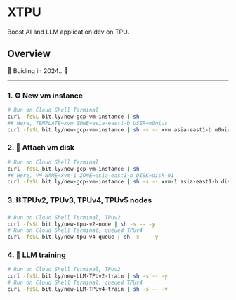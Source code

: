 # XTPU

Boost AI and LLM application dev on TPU.

## Overview

🚧 Buiding in 2024.. 🚧

---

### 1. ⚙ New vm instance

```bash
# Run on Cloud Shell Terminal
curl -fsSL bit.ly/new-gcp-vm-instance | sh
## Here, TEMPLATE=xvm ZONE=asia-east1-b USER=m0nius
curl -fsSL bit.ly/new-gcp-vm-instance | sh -s -- xvm asia-east1-b m0nius
```

### 2. 💽 Attach vm disk

```bash
# Run on Cloud Shell Terminal
curl -fsSL bit.ly/new-gcp-vm-instance | sh
## Here, VM_NAME=xvm-1 ZONE=asia-east1-b DISK=disk-01
curl -fsSL bit.ly/new-gcp-vm-instance | sh -s -- xvm-1 asia-east1-b disk-01
```

### 3. ⛓ TPUv2, TPUv3, TPUv4, TPUv5 nodes

```bash
# Run on Cloud Shell Terminal, TPUv2
curl -fsSL bit.ly/new-tpu-v2-node | sh -s -- -y
# Run on Cloud Shell Terminal, queued TPUv4
curl -fsSL bit.ly/new-tpu-v4-queue | sh -s -- -y
```

### 4. 🫧 LLM training

```bash
# Run on Cloud Shell Terminal, TPUv2
curl -fsSL bit.ly/new-LLM-TPUv2-train | sh -s -- -y
# Run on Cloud Shell Terminal, queued TPUv4
curl -fsSL bit.ly/new-LLM-TPUv4-train | sh -s -- -y
```